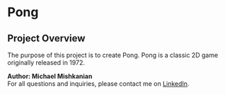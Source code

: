 # Pong

## Project Overview
The purpose of this project is to create Pong. Pong is a classic 2D game originally released in 1972.


**Author: Michael Mishkanian**  
For all questions and inquiries, please contact me on [LinkedIn](https://www.linkedin.com/in/michaelmishkanian/).
